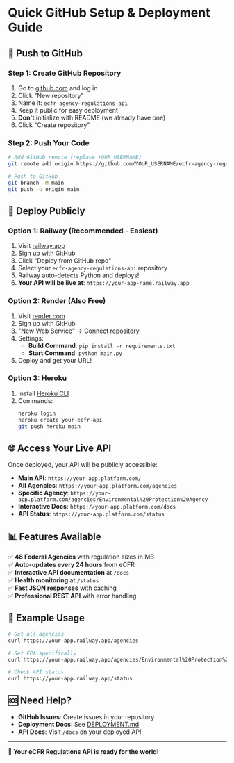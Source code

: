 # Quick GitHub Setup & Deployment Guide

## 🔗 Push to GitHub

### Step 1: Create GitHub Repository
1. Go to [github.com](https://github.com) and log in
2. Click "New repository" 
3. Name it: `ecfr-agency-regulations-api`
4. Keep it public for easy deployment
5. **Don't** initialize with README (we already have one)
6. Click "Create repository"

### Step 2: Push Your Code
```bash
# Add GitHub remote (replace YOUR_USERNAME)
git remote add origin https://github.com/YOUR_USERNAME/ecfr-agency-regulations-api.git

# Push to GitHub
git branch -M main
git push -u origin main
```

## 🚀 Deploy Publicly

### Option 1: Railway (Recommended - Easiest)
1. Visit [railway.app](https://railway.app)
2. Sign up with GitHub
3. Click "Deploy from GitHub repo"
4. Select your `ecfr-agency-regulations-api` repository
5. Railway auto-detects Python and deploys!
6. **Your API will be live at**: `https://your-app-name.railway.app`

### Option 2: Render (Also Free)
1. Visit [render.com](https://render.com)
2. Sign up with GitHub
3. "New Web Service" → Connect repository
4. Settings:
   - **Build Command**: `pip install -r requirements.txt`
   - **Start Command**: `python main.py`
5. Deploy and get your URL!

### Option 3: Heroku
1. Install [Heroku CLI](https://devcenter.heroku.com/articles/heroku-cli)
2. Commands:
   ```bash
   heroku login
   heroku create your-ecfr-api
   git push heroku main
   ```

## 🌐 Access Your Live API

Once deployed, your API will be publicly accessible:
- **Main API**: `https://your-app.platform.com/`
- **All Agencies**: `https://your-app.platform.com/agencies`
- **Specific Agency**: `https://your-app.platform.com/agencies/Environmental%20Protection%20Agency`
- **Interactive Docs**: `https://your-app.platform.com/docs`
- **API Status**: `https://your-app.platform.com/status`

## 📊 Features Available

✅ **48 Federal Agencies** with regulation sizes in MB  
✅ **Auto-updates every 24 hours** from eCFR  
✅ **Interactive API documentation** at `/docs`  
✅ **Health monitoring** at `/status`  
✅ **Fast JSON responses** with caching  
✅ **Professional REST API** with error handling  

## 🔧 Example Usage

```bash
# Get all agencies
curl https://your-app.railway.app/agencies

# Get EPA specifically  
curl https://your-app.railway.app/agencies/Environmental%20Protection%20Agency

# Check API status
curl https://your-app.railway.app/status
```

## 🆘 Need Help?

- **GitHub Issues**: Create issues in your repository
- **Deployment Docs**: See [DEPLOYMENT.md](DEPLOYMENT.md)
- **API Docs**: Visit `/docs` on your deployed API

---

**🎉 Your eCFR Regulations API is ready for the world!**

